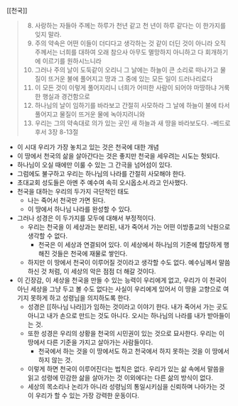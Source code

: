 [[천국]]
>8. 사랑하는 자들아  주께는 하루가 천년 같고 천 년이 하루 같다는 이 한가지를 잊지 말라.
>9. 주의 약속은 어떤 이들이 더디다고 생각하는 것 같이 더딘 것이 아니라 오직 주께서는 너희를 대하여 오래 참으사 아무도 멸망하지 아니하고 다 회개하기에 이르기를 원하시느니라
>10. 그러나 주의 날이 도둑같이 오리니 그 날에는 하늘이 큰 소리로 떠나가고 물질이 뜨거운 불에 풀어지고 땅과 그 중에 있는 모든 일이 드러나리로다
>11. 이 모든 것이 이렇게 풀어지리니 너희가 어떠한 사람이 되어야 마땅하냐 거룩한 행실과 경건함으로
>12. 하나님의 날이 임하기를 바라보고 간절히 사모하라 그 날에 하늘이 불에 타서 풀어지고 물질이 뜨거운 물에 녹아지려니와
>13. 우리는 그의 약속대로 의가 있는 곳인 새 하늘과 새 땅을 바라보도다.
>-베드로후서 3장 8-13절

- 이 시대 우리가 가장 놓치고 있는 것은 천국에 대한 개념
- 이 땅에서 천국의 삶을 살아간다는 것은 좋지만 천국을 세우려는 시도는 헛되다.
- 하나님이 오실 때에만 이룰 수 있는 그 간극을 넘어섬이 있다.
- 그럼에도 불구하고 우리는 하나님의 나라를 간절히 사모해야 한다. 
- 초대교회 성도들은 아멘 주 예수여 속히 오시옵소서.라고 인사했다.
- 천국을 대하는 우리의 두가지 극단적인 태도
	- 나는 죽어서 천국만 가면 된다. 
	- 이 땅에서 하나님 나라를 완성할 수 있다. 
- 그러나 성경은 이 두가지를 모두에 대해서 부정적이다. 
	- 우리는 천국을 이 세상과는 분리된, 내가 죽어서 가는 어떤 이방종교의 낙원으로 생각할 수 없다. 
		- 천국은 이 세상과 연결되어 있다. 이 세상에서 하나님의 기준에 합당하게 행해진 것들은 천국에 재물로 쌓인다. 
	- 하지만 이 땅에서 천국이 이루어질 것이라고 생각할 수도 없다. 예수님께서 말씀하신 것 처럼, 이 세상의 악은 점점 더 해갈 것이다.
- 이 긴장감, 이 세상을 천국을 만들 수 있는 능력이 우리에게 없고, 우리가 이 천국이 아닌 세상을 그냥 두고 볼 수도 없다는 사실이 우리에게 있어서 이 땅을 고향으로 여기지 못하게 하고 성령님을 의지하도록 한다. 
	- 성경은 [[하나님 나라]]가 임하는 것이라고 이야기 한다. 내가 죽어서 가는 곳도 아니고 내가 손으로 만드는 것도 아니다. 오시는 하나님의 나라를 내가 받아들이는 것.
	- 또한 성경은 우리의 상황을 천국의 시민권이 있는 것으로 묘사한다. 우리는 이 땅에서 다른 기준을 가지고 살아가는 사람들이다. 
		- 천국에서 하는 것을 이 땅에서도 하고 천국에서 하지 못하는 것을 이 땅에서 하지 않는 것. 
	- 이렇게 하면 천국이 이루어진다는 법칙은 없다. 우리가 있는 삶 속에서 말씀을 읽고 성령에 민감한 삶을 살아가는 것 이외에다는 다른 삶의 방식이 없다. 
	- 세상의 목소리나 논리가 아니라 성령님의 통일시키심을 신뢰하며 나아가는 것이 우리가 할 수 있는 가장 강력한 운동이다. 